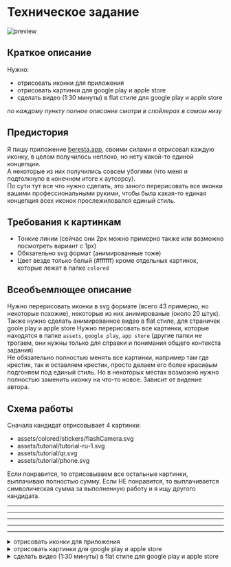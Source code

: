 # Техническое задание
![preview](https://github.com/fakt309/technical-task-icons-beresta/assets/43887554/f994240e-daca-40dc-b795-9f51e1c20ad3)

## Краткое описание
Нужно:  
- отрисовать иконки для приложения
- отрисовать картинки для google play и apple store
- сделать видео (1:30 минуты) в flat стиле для google play и apple store
  
*по каждому пункту полное описание смотри в спойлерах в самом низу*  
  
## Предистория
Я пишу приложение [beresta.app](https://beresta.app), своими силами я отрисовал каждую иконку, в целом получилось неплохо, но нету какой-то единой концепции.  
А некоторые из них получились совсем убогими (что меня и подтолкнуло в конечном итоге к аутсорсу).  
По сути тут все что нужно сделать, это заного перерисовать все иконки вашими профессиональными рукими, чтобы была какая-то единая концепция всех иконок прослежиловался единый стиль.

## Требования к картинкам
- Тонкие линии (сейчас они 2px можно примерно также или возможно посмотреть вариант с 1px)
- Обязательно svg формат (анимированные тоже)
- Цвет везде только белый (#ffffff) кроме отдельных картинок, которые лежат в папке `colored`

## Всеобъемлющее описание
Нужно перерисовать иконки в svg формате (всего 43 примерно, но некоторые похожие), некоторые из них анимированые (около 20 штук).
Также нужно сделать анимированное видео в flat стиле, для страничек goole play и apple store
Нужно перерисовать все картинки, которые находятся в папке `assets`, `google play`, `app store` (другие папки не трогаем, они нужны только для справки и понимания общего контекста задания)  
Не обязательно полностью менять все картинки, например там где крестик, так и оставляем крестик, просто делаем его более красивым подгоняем под единый стиль. Но в некоторых местах возможно нужно полностью заменить иконку на что-то новое. Зависит от видение автора.

## Схема работы
Сначала кандидат отрисовывает 4 картинки:
- assets/colored/stickers/flashCamera.svg
- assets/tutorial/tutorial-ru-1.svg
- assets/tutorial/qr.svg
- assets/tutorial/phone.svg

Если понравится, то отрисовываем все остальные картинки, выплачиваю полностью сумму.
Если НЕ понравится, то выплачивается символическая сумма за выполненную работу и я ищу другого кандидата.

---
---
---
---
---

<details>
<summary>отрисовать иконки для приложения</summary>

## Описание
В папке `assets` лежат все иконки для приложения.  
Внутри этой папки есть еще три папки `assets/icons`, `assets/tutorial`, `assets/colored` (которая делиться на `assets/colored/flags` и `assets/colored/stickers`).  
Ниже подробно опишу каждую папку и какие требования к ним.

### assets/icons
То что находиться в папке `assets/icons` это иконки, которые чаще всего используются в кнопках (не анимированные, кроме `loading.svg`).
Скрины где они используются есть в папке `explanation/desktop` (1.png-4.png) и `explanation/phone` (1.png-5.png). Можно также самому зайти на сайт [beresta.app](https://beresta.app) и просмотреть.  
Все эти иконки должны быть только белого цвета, кроме загрузки не анимрованные.

---
---

### assets/colored/flags
Ну здесь все очень просто. Это разноцветные иконки флагов двух стран: америка и россия. В принципе сейчас меня полностью устраивает как они выглядят, только не нравится их размер. Американский флаг какой-то квадратный, а российский прямоугольный. Нужно сделать их по размерам как российский сейчас.

---
---

### assets/colored/stickers
![1](https://github.com/fakt309/technical-task-icons-beresta/assets/43887554/9ecb8f06-c37c-4484-b957-8fcfba6b999f)
Вот здесь проявляется основной талант художника. Здесь 4 картинки. Примеры использования также есть `explanation/phone` (6.png-9.png). **Они все должны быть анимированные зацикленные, цветные, красочные, но также чтобы не сливались с коричневым фоном (#473C33).** Хочется что-то типо стикеров в телеграме.
Стиль flat примерно такой как на картинке выше.  
По каждой картинке отдельно напишу что хотелось бы видеть.

#### assets/colored/stickers/flashCamera.svg
Здесь должна быть камера, типо снимок, которая фотогрофирует и из неё вылетает свет.

#### assets/colored/stickers/gotostages.svg
Здесь должна быть человек, в одежде, который поднимается по лесинкам вид с боку как в 2d игре. Нужно проприсовать руки с пальцами и лицо, нормальное. Не так как сейчас просто палки.

#### assets/colored/stickers/screeneye.svg
Здесь тот же человек поднимает свой телефон, желательно закос под google pixel и делает снимок. Также как и сейчас оставить, только прорисовать все детальнее: одежду, лицо, руки, норм телефон, и т. д.

#### assets/colored/stickers/stars.svg
![2](https://github.com/fakt309/technical-task-icons-beresta/assets/43887554/630c8c1d-6eac-4686-9269-3533301c63e9)

Здесь нужно вообще полностью поменять картинку на конфети, как в стикере телеграм. Сейчас эти убогие звездочки, это самое худшее что я нарисовал. Нужно просто сделать стикер из телеграма, только в своем стиле. Пример выше.

---
---

### assets/tutorial
![3](https://github.com/fakt309/technical-task-icons-beresta/assets/43887554/01283985-8221-4929-9c13-b7c045b1bd18)

Ну и последняя папка это `assets/tutorial`. Это картинки которые используются для обучалки. Здесь всего 4 картинки в 4 вариантах. Для русского и английского. Для десктопной версии и для мобильного. Все должно выглядеть по анимации также как и сейчас, единственное иконки нужно заменить на те, котрые будут новые прерисованные. Все текста и весь контент остаётся таким же. Используем только белый цвет на коричневом фоне (#473C33).  
По сути это анимации 4 шагов которые нужно сделать: создать заметку, отметить как выполнено, отметить как отменено, перетащить заметку.  
**И ЕЩЕ ОДИН ВАЖНЫЙ МОМЕНТ**: данные картинки нужно обернуть в рамку телефона(закос под google pixel 7 pro) и в рамку десктопного монитора.  
**И ЕЩЕ ОДИН ВАЖНЫЙ МОМЕНТ**: курсор мыши нужно перерисовать на более аккуратный, сейчас это как-то не оч выглядит.  
**И ЕЩЕ ОДИН ВАЖНЫЙ МОМЕНТ**: Палец, который используется в мобильном варианте - не годиться. Нужно сделать полностью руку которая обхватывает телефон. слева видны 4 пальца и большой палец справа, который водит по экрану. Типо как на картинке выше.

---
---
</details>

<details>
<summary>отрисовать картинки для google play и apple store</summary>

## Описание

В папке `google play` и `app store` лежат картинки, которые используются в google play и app store соответственно.

## google play
![3](https://github.com/fakt309/technical-task-icons-beresta/assets/43887554/01283985-8221-4929-9c13-b7c045b1bd18)
Нужно перерисовать все картинки. Сам контект (текст и изображения внутри) должны остаться такими же.
**ВАЖНЫЙ МОМЕНТ** та рука, которая сейчас на фото не годиться. Нужно сделать нормальную руку (смотри картинку выше). Четыре пальца слева и большой палец выполняет действия. Нужно нарисовать телефон закос под гугл. Вообщем все по расположению должно остаться также, но другая рука и нормальное качество иконок и телефона.

## google play
Данный раздел в разработке так как еще приложение не выкладывалось.

</details>

<details>
<summary>сделать видео (1:30 минуты) в flat стиле для google play и apple store</summary>

Данный раздел в разработке, еще продумывается концепция видео.

</details>
